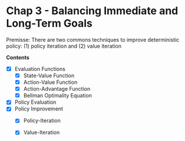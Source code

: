 # Chap 3 - Balancing Immediate and Long-Term Goals


Premisse: There are two commons techniques to improve deterministic 
policy: (1) policy iteration and (2) value iteration


**Contents**

- [X] Evaluation Functions
    - [X] State-Value Function
    - [X] Action-Value Function
    - [X] Action-Advantage Function
    - [X] Bellman Optimality Equation
- [X] Policy Evaluation
- [X] Policy Improvement
    - [X] Policy-Iteration
    - [X] Value-Iteration


